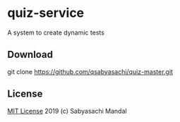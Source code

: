 # quiz-service
A system to create dynamic tests

## Download
git clone https://github.com/qsabyasachi/quiz-master.git
 
## License
[MIT License](https://github.com/qsabyasachi/license/LICENSE) 2019 (c) Sabyasachi Mandal

